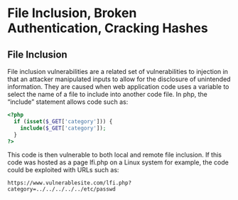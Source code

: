 # File Inclusion, Broken Authentication, Cracking Hashes

## File Inclusion

File inclusion vulnerabilities are a related set of vulnerabilities to injection in that an attacker manipulated inputs to allow for the disclosure of unintended information. They are caused when web application code uses a variable to select the name of a file to include into another code file. In php, the “include” statement allows code such as:

```php
<?php
  if (isset($_GET['category'])) {
    include($_GET['category']);
  }
?>
```

This code is then vulnerable to both local and remote file inclusion. If this code was hosted as a page lfi.php on a Linux system for example, the code could be exploited with URLs such as:

 `https://www.vulnerablesite.com/lfi.php?category=../../../../../etc/passwd`

## 

